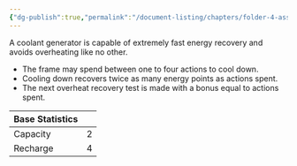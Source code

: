 ```yaml
---
{"dg-publish":true,"permalink":"/document-listing/chapters/folder-4-assembly/generator-folder/coolant-generator/"}
---
```


A coolant generator is capable of extremely fast energy recovery and avoids overheating like no other.
- The frame may spend between one to four actions to cool down. 
- Cooling down recovers twice as many energy points as actions spent.
- The next overheat recovery test is made with a bonus equal to actions spent.

| Base Statistics |     |
| --------------- | --: |
| Capacity        |   2 |
| Recharge        |   4 |


